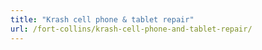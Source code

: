 ```yaml
---
title: "Krash cell phone & tablet repair"
url: /fort-collins/krash-cell-phone-and-tablet-repair/
---
```

